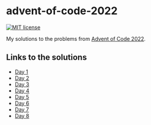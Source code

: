 # advent-of-code-2022

[![MIT license](https://img.shields.io/badge/license-MIT-blue.svg)](LICENSE)

My solutions to the problems from [Advent of Code
2022](https://adventofcode.com/2022).

## Links to the solutions

- [Day 1](Sources/Day1)
- [Day 2](Sources/Day2)
- [Day 3](Sources/Day3)
- [Day 4](Sources/Day4)
- [Day 5](Sources/Day5)
- [Day 6](Sources/Day6)
- [Day 7](Sources/Day7)
- [Day 8](Sources/Day8)
